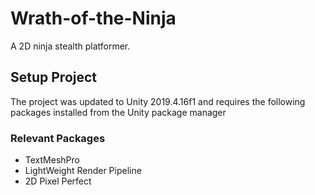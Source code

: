 # Wrath-of-the-Ninja
A 2D ninja stealth platformer.

## Setup Project

The project was updated to Unity 2019.4.16f1 and requires the following packages installed from the Unity package manager

### Relevant Packages
- TextMeshPro
- LightWeight Render Pipeline
- 2D Pixel Perfect
